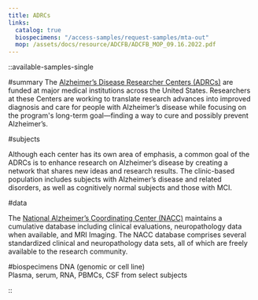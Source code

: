 ```yaml
---
title: ADRCs
links:
  catalog: true
  biospecimens: "/access-samples/request-samples/mta-out"
  mop: /assets/docs/resource/ADCFB/ADCFB_MOP_09.16.2022.pdf
---
```


::available-samples-single

#summary
The <a href = 'http://www.nia.nih.gov/alzheimers/alzheimers-disease-research-centers'>Alzheimer’s Disease Researcher Centers (ADRCs)</a> are funded at major medical institutions across the United States. Researchers at these Centers are working to translate research advances into improved diagnosis and care for people with Alzheimer’s disease while focusing on the program's long-term goal—finding a way to cure and possibly prevent Alzheimer’s.

#subjects

Although each center has its own area of emphasis, a common goal of the ADRCs is to enhance research on Alzheimer’s disease by creating a network that shares new ideas and research results. The clinic-based population includes subjects with Alzheimer’s disease and related disorders, as well as cognitively normal subjects and those with MCI.

#data

The <a href = 'https://www.alz.washington.edu/'>National Alzheimer’s Coordinating Center (NACC)</a> maintains a cumulative database including clinical evaluations, neuropathology data when available, and MRI Imaging. The NACC database comprises several standardized clinical and neuropathology data sets, all of which are freely available to the research community.

#biospecimens
DNA (genomic or cell line) <br />Plasma, serum, RNA, PBMCs, CSF from select subjects

::
